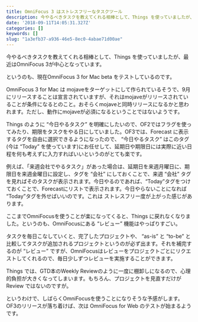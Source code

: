 ```yaml
---
title: OmniFocus 3 はストレスフリーなタスクツール
description: 今やるべきタスクを教えてくれる相棒として、Things を使っていましたが、最近はOmniFocus 3が中心となっています。
date: '2018-09-11T14:05:31.327Z'
categories: []
keywords: []
slug: "1a3efb37-a936-46e5-8ec0-4abae71d00ae"
---
```

今やるべきタスクを教えてくれる相棒として、Things を使っていましたが、最近はOmniFocus 3が中心となっています。

というのも、現在OmniFocus 3 for Mac beta をテストしているのです。

OmniFocus 3 for Mac は mojaveをターゲットにして作られているそうで、9月にリリースすることは宣言されていますが、それはmojaveがリリースされていることが条件になるとのこと。おそらくmojaveと同時リリースになるかと思われます。ただし、動作にmojaveが必須になるということではないようです。

Things のように “今日やるタスク” を明確にしたいので、OF2ではフラグを使ってみたり、期限をタスクをやる日にしていました。OF3では、Forecast に表示するタグを自由に選択できるようになったので、 “今日やるタスク” はこのタグ(今は “Today” を使っています)にお任せして、延期日や期限日には実際に近い日程を何も考えずに入力すればいいというのがとても楽です。

例えば、「来週会社でやるタスク」があった場合は、延期日を来週月曜日に、期限日を来週金曜日に設定し、タグを “会社” にしておくことで、来週 “会社” タグを見ればそのタスクが表示されます。今日やるのであれば、“Today”タグをつけておくことで、Forecastにリストで表示されます。今日やらないことになれば “Today”タグを外せばいいのです。これは ストレスフリー度が上がった感じがあります。

ここまでOmniFocusを使うことが楽になってくると、Things に戻れなくなりました。というのも、OmniFocusにある “レビュー” 機能はやっぱりすごい。

タスクを毎日こなしていくと、完了したプロジェクトや、 “as-is” と “to-be” と比較してタスクが追加されるプロジェクトというのが必ず出ます。それを補完するのが “レビュー” ですが、OmniFocusはレビューをプロジェクトごとにリクエストしてくれるので、毎日少しずつレビューを実施することができます。

Things では、GTD本のWeekly Reviewのように一度に棚卸しになるので、心理的負担が大きくなってしまいます。もちろん、プロジェクトを見直すだけが Review ではないのですが。

というわけで、しばらくOmniFocusを使うことになりそうな予感がします。OF3のリリースが落ち着けば、次は OmniFocus for Web のテストが始まるようです。
